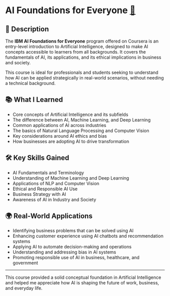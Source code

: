 # AI Foundations for Everyone [🔗](https://coursera.org/share/50e25e465ab6a0dfa3e7cafddbea1ccf)

## 📄 Description
The **IBM AI Foundations for Everyone** program offered on Coursera is an entry-level introduction to Artificial Intelligence, designed to make AI concepts accessible to learners from all backgrounds. It covers the fundamentals of AI, its applications, and its ethical implications in business and society.

This course is ideal for professionals and students seeking to understand how AI can be applied strategically in real-world scenarios, without needing a technical background.

## 📚 What I Learned
- Core concepts of Artificial Intelligence and its subfields
- The difference between AI, Machine Learning, and Deep Learning
- Common applications of AI across industries
- The basics of Natural Language Processing and Computer Vision
- Key considerations around AI ethics and bias
- How businesses are adopting AI to drive transformation

## 🛠️ Key Skills Gained
- AI Fundamentals and Terminology
- Understanding of Machine Learning and Deep Learning
- Applications of NLP and Computer Vision
- Ethical and Responsible AI Use
- Business Strategy with AI
- Awareness of AI in Industry and Society

## 🌍 Real-World Applications
- Identifying business problems that can be solved using AI
- Enhancing customer experience using AI chatbots and recommendation systems
- Applying AI to automate decision-making and operations
- Understanding and addressing bias in AI systems
- Promoting responsible use of AI in business, healthcare, and government

---

This course provided a solid conceptual foundation in Artificial Intelligence and helped me appreciate how AI is shaping the future of work, business, and everyday life.

